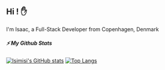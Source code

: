 ## Hi ! ✋

I'm Isaac, a Full-Stack Developer from Copenhagen, Denmark



<!--
**isimisi/isimisi** is a ✨ _special_ ✨ repository because its `README.md` (this file) appears on your GitHub profile.

Here are some ideas to get you started:

- 🔭 I’m currently working on ...
- 🌱 I’m currently learning ...
- 👯 I’m looking to collaborate on ...
- 🤔 I’m looking for help with ...
- 💬 Ask me about ...
- 📫 How to reach me: ...
- 😄 Pronouns: ...
- ⚡ Fun fact: ...
-->

##### ⚡️ My Github Stats
[![Isimisi's GitHub stats](https://lion-brother.vercel.app/api?username=isimisi&show_icons=true&theme=tokyonight)](https://github.com/isimisi)
[![Top Langs](https://github-readme-stats.vercel.app/api/top-langs/?username=isimisi&show_icons=true&theme=tokyonight)](https://github.com/isimisi)
